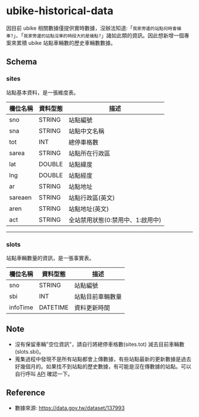 # ubike-historical-data
因目前 ubike 相關數據僅提供實時數據，沒辦法知道:「`我家旁邊的站點何時會補車?`」、「`我家旁邊的站點沒車的時段大約是幾點?`」諸如此類的資訊。因此想新增一個專案來累積 ubike 站點車輛數的歷史車輛數數據。


## Schema

### sites
站點基本資料，是一張維度表。

| 欄位名稱 | 資料型態 | 描述     |
|----------|----------|----------|
| sno      | STRING   | 站點編號         |
| sna      | STRING   |  站點中文名稱        |
| tot      | INT      | 總停車格數         |
| sarea    | STRING   |  站點所在行政區        |
| lat      | DOUBLE   | 站點緯度         |
| lng      | DOUBLE   | 站點經度         |
| ar       | STRING   |  站點地址        |
| sareaen  | STRING   |  站點行政區(英文)        |
| aren     | STRING   | 站點地址(英文)         |
| act      | STRING   |  全站禁用狀態(0:禁用中、1:啟用中)        |
---

### slots
站點車輛數量的資訊，是一張事實表。

| 欄位名稱 | 資料型態 | 描述     |
|----------|----------|----------|
| sno      | STRING   | 站點編號         |
| sbi      | INT   |  站點目前車輛數量        |
| infoTime      | DATETIME      | 資料更新時間         


## Note
- 沒有保留車輛"空位資訊"，請自行將總停車格數(sites.tot) 減去目前車輛數 (slots.sbi)。
- 蒐集過程中發現不是所有站點都會上傳數據，有些站點最新的更新數據是過去好幾個月的。如果找不到站點的歷史數據，有可能是沒在傳數據的站點。可以自行呼叫 [API](https://tcgbusfs.blob.core.windows.net/dotapp/youbike/v2/youbike_immediate.json) 確認一下。


## Reference
- 數據來源: https://data.gov.tw/dataset/137993
